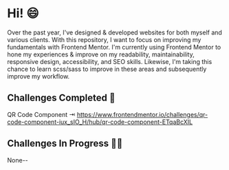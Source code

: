 # Hi! :smile:
Over the past year, I've designed & developed websites for both myself and various clients. With this repository, I want to focus on improving my fundamentals with Frontend Mentor. I'm currently using Frontend Mentor to hone my experiences & improve on my readability, maintainability, responsive design, accessibility, and SEO skills. Likewise, I'm taking this chance to learn scss/sass to improve in these areas and subsequently improve my workflow.

## Challenges Completed :partying_face:
QR Code Component ⇥ https://www.frontendmentor.io/challenges/qr-code-component-iux_sIO_H/hub/qr-code-component-ETqaBcXIL

## Challenges In Progress :face_with_spiral_eyes:
None--

